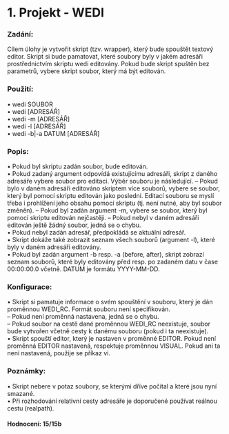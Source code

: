 # 1. Projekt - WEDI

### Zadání:  
Cílem úlohy je vytvořit skript (tzv. wrapper), který bude spouštět textový editor.
Skript si bude pamatovat, které soubory byly v jakém adresáři prostřednictvím
skriptu wedi editovány. Pokud bude skript spuštěn bez parametrů, vybere skript
soubor, který má být editován.

### Použití:

• wedi SOUBOR  
• wedi [ADRESÁŘ]  
• wedi -m [ADRESÁŘ]  
• wedi -l [ADRESÁŘ]  
• wedi -b|-a DATUM [ADRESÁŘ]  

### Popis: 

• Pokud byl skriptu zadán soubor, bude editován.  
• Pokud zadaný argument odpovídá existujícímu adresáři, skript z daného
adresáře vybere soubor pro editaci. Výběr souboru je následující.
– Pokud bylo v daném adresáři editováno skriptem více souborů, vybere
se soubor, který byl pomocí skriptu editován jako poslední. Editací
souboru se myslí třeba i prohlížení jeho obsahu pomocí skriptu (tj.
není nutné, aby byl soubor změněn).
– Pokud byl zadán argument -m, vybere se soubor, který byl pomocí
skriptu editován nejčastěji.
– Pokud nebyl v daném adresáři editován ještě žádný soubor, jedná se
o chybu.  
• Pokud nebyl zadán adresář, předpokládá se aktuální adresář.  
• Skript dokáže také zobrazit seznam všech souborů (argument -l), které
byly v daném adresáři editovány.  
• Pokud byl zadán argument -b resp. -a (before, after), skript zobrazí
seznam souborů, které byly editovány před resp. po zadaném datu v čase
00:00:00.0 včetně. DATUM je formátu YYYY-MM-DD.

### Konfigurace:

• Skript si pamatuje informace o svém spouštění v souboru, který je dán
proměnnou WEDI_RC. Formát souboru není specifikován.  
– Pokud není proměnná nastavena, jedná se o chybu.  
– Pokud soubor na cestě dané proměnnou WEDI_RC neexistuje, soubor
bude vytvořen včetně cesty k danému souboru (pokud i ta neexistuje).  
• Skript spouští editor, který je nastaven v proměnné EDITOR. Pokud není
proměnná EDITOR nastavená, respektuje proměnnou VISUAL. Pokud ani ta
není nastavená, použije se příkaz vi.

### Poznámky:

• Skript nebere v potaz soubory, se kterými dříve počítal a které jsou nyní
smazané.  
• Při rozhodování relativní cesty adresáře je doporučené používat reálnou
cestu (realpath).  

#### Hodnocení: 15/15b
